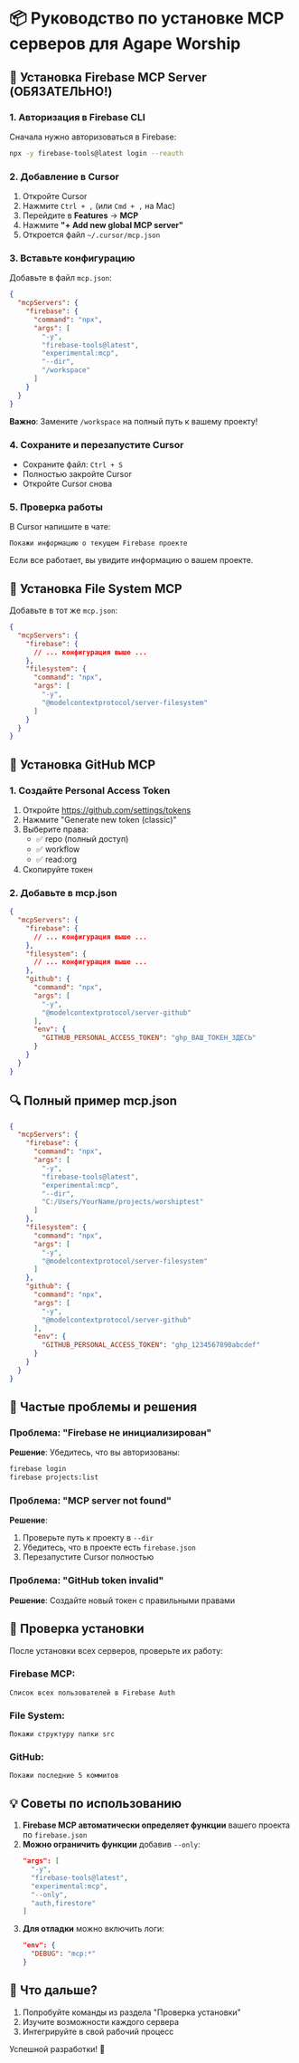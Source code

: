# 📦 Руководство по установке MCP серверов для Agape Worship

## 🔧 Установка Firebase MCP Server (ОБЯЗАТЕЛЬНО!)

### 1. Авторизация в Firebase CLI
Сначала нужно авторизоваться в Firebase:
```bash
npx -y firebase-tools@latest login --reauth
```

### 2. Добавление в Cursor
1. Откройте Cursor
2. Нажмите `Ctrl + ,` (или `Cmd + ,` на Mac)
3. Перейдите в **Features** → **MCP**
4. Нажмите **"+ Add new global MCP server"**
5. Откроется файл `~/.cursor/mcp.json`

### 3. Вставьте конфигурацию
Добавьте в файл `mcp.json`:
```json
{
  "mcpServers": {
    "firebase": {
      "command": "npx",
      "args": [
        "-y", 
        "firebase-tools@latest", 
        "experimental:mcp",
        "--dir",
        "/workspace"
      ]
    }
  }
}
```

**Важно**: Замените `/workspace` на полный путь к вашему проекту!

### 4. Сохраните и перезапустите Cursor
- Сохраните файл: `Ctrl + S`
- Полностью закройте Cursor
- Откройте Cursor снова

### 5. Проверка работы
В Cursor напишите в чате:
```
Покажи информацию о текущем Firebase проекте
```

Если все работает, вы увидите информацию о вашем проекте.

## 📂 Установка File System MCP

Добавьте в тот же `mcp.json`:
```json
{
  "mcpServers": {
    "firebase": {
      // ... конфигурация выше ...
    },
    "filesystem": {
      "command": "npx",
      "args": [
        "-y",
        "@modelcontextprotocol/server-filesystem"
      ]
    }
  }
}
```

## 🐙 Установка GitHub MCP

### 1. Создайте Personal Access Token
1. Откройте https://github.com/settings/tokens
2. Нажмите "Generate new token (classic)"
3. Выберите права:
   - ✅ repo (полный доступ)
   - ✅ workflow
   - ✅ read:org
4. Скопируйте токен

### 2. Добавьте в mcp.json
```json
{
  "mcpServers": {
    "firebase": {
      // ... конфигурация выше ...
    },
    "filesystem": {
      // ... конфигурация выше ...
    },
    "github": {
      "command": "npx",
      "args": [
        "-y",
        "@modelcontextprotocol/server-github"
      ],
      "env": {
        "GITHUB_PERSONAL_ACCESS_TOKEN": "ghp_ВАШ_ТОКЕН_ЗДЕСЬ"
      }
    }
  }
}
```

## 🔍 Полный пример mcp.json

```json
{
  "mcpServers": {
    "firebase": {
      "command": "npx",
      "args": [
        "-y", 
        "firebase-tools@latest", 
        "experimental:mcp",
        "--dir",
        "C:/Users/YourName/projects/worshiptest"
      ]
    },
    "filesystem": {
      "command": "npx",
      "args": [
        "-y",
        "@modelcontextprotocol/server-filesystem"
      ]
    },
    "github": {
      "command": "npx",
      "args": [
        "-y",
        "@modelcontextprotocol/server-github"
      ],
      "env": {
        "GITHUB_PERSONAL_ACCESS_TOKEN": "ghp_1234567890abcdef"
      }
    }
  }
}
```

## 🚨 Частые проблемы и решения

### Проблема: "Firebase не инициализирован"
**Решение**: Убедитесь, что вы авторизованы:
```bash
firebase login
firebase projects:list
```

### Проблема: "MCP server not found"
**Решение**: 
1. Проверьте путь к проекту в `--dir`
2. Убедитесь, что в проекте есть `firebase.json`
3. Перезапустите Cursor полностью

### Проблема: "GitHub token invalid"
**Решение**: Создайте новый токен с правильными правами

## 📝 Проверка установки

После установки всех серверов, проверьте их работу:

### Firebase MCP:
```
Список всех пользователей в Firebase Auth
```

### File System:
```
Покажи структуру папки src
```

### GitHub:
```
Покажи последние 5 коммитов
```

## 💡 Советы по использованию

1. **Firebase MCP автоматически определяет функции** вашего проекта по `firebase.json`
2. **Можно ограничить функции** добавив `--only`:
   ```json
   "args": [
     "-y", 
     "firebase-tools@latest", 
     "experimental:mcp",
     "--only", 
     "auth,firestore"
   ]
   ```
3. **Для отладки** можно включить логи:
   ```json
   "env": {
     "DEBUG": "mcp:*"
   }
   ```

## 🎯 Что дальше?

1. Попробуйте команды из раздела "Проверка установки"
2. Изучите возможности каждого сервера
3. Интегрируйте в свой рабочий процесс

Успешной разработки! 🚀
